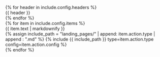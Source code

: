 <div class="flex flex-col space-y-4">
  <div class="grid grid-cols-2 gap-4">
    {% for header in include.config.headers %}
      <div class="font-bold">{{ header }}</div>
    {% endfor %}
  </div>
  {% for item in include.config.items %}
    <div class="grid grid-cols-2 gap-4 items-center">
      <div>{{ item.text | markdownify }}</div>
      <div>
        {% assign include_path = "landing_pages/" | append: item.action.type | append : ".md" %}
        {% include {{ include_path }} type=item.action.type config=item.action.config %}
      </div>
    </div>
  {% endfor %}
</div>
